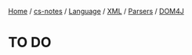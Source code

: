 [Home](https://mengxianbin.github.io) /
[cs-notes](https://mengxianbin.github.io/cs-notes/site) /
[Language](https://mengxianbin.github.io/cs-notes/site/Language) /
[XML](https://mengxianbin.github.io/cs-notes/site/Language/XML) /
[Parsers](https://mengxianbin.github.io/cs-notes/site/Language/XML/Parsers) /
[DOM4J](https://mengxianbin.github.io/cs-notes/site/Language/XML/Parsers/DOM4J)

# TO DO
